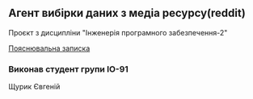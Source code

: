 
## Агент вибірки даних з медіа ресурсу(reddit)
Проєкт з дисципліни "Інженерія програмного забезпечення-2"

[Пояснювальна записка](https://github.com/Modizan/UntitledProject/blob/developFixed/doc/zvit.md)
### Виконав студент групи ІО-91

Щурик Євгеній
